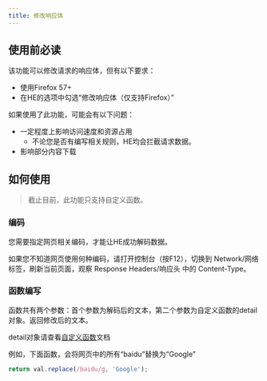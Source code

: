 ```yaml
---
title: 修改响应体
---
```


## 使用前必读

该功能可以修改请求的响应体，但有以下要求：
* 使用Firefox 57+
* 在HE的选项中勾选“修改响应体（仅支持Firefox）”

如果使用了此功能，可能会有以下问题：
* 一定程度上影响访问速度和资源占用
  * 不论您是否有编写相关规则，HE均会拦截请求数据。
* 影响部分内容下载

## 如何使用

> 截止目前，此功能只支持自定义函数。

### 编码
您需要指定网页相关编码，才能让HE成功解码数据。

如果您不知道网页使用何种编码，请打开控制台（按F12），切换到 Network/网络 标签，刷新当前页面，观察 Response Headers/响应头 中的 Content-Type。

### 函数编写
函数共有两个参数：首个参数为解码后的文本，第二个参数为自定义函数的detail对象。返回修改后的文本。

detail对象请查看[自定义函数](./custom-function)文档

例如，下面函数，会将网页中的所有“baidu”替换为“Google”
```js
return val.replace(/baidu/g, 'Google');
```
